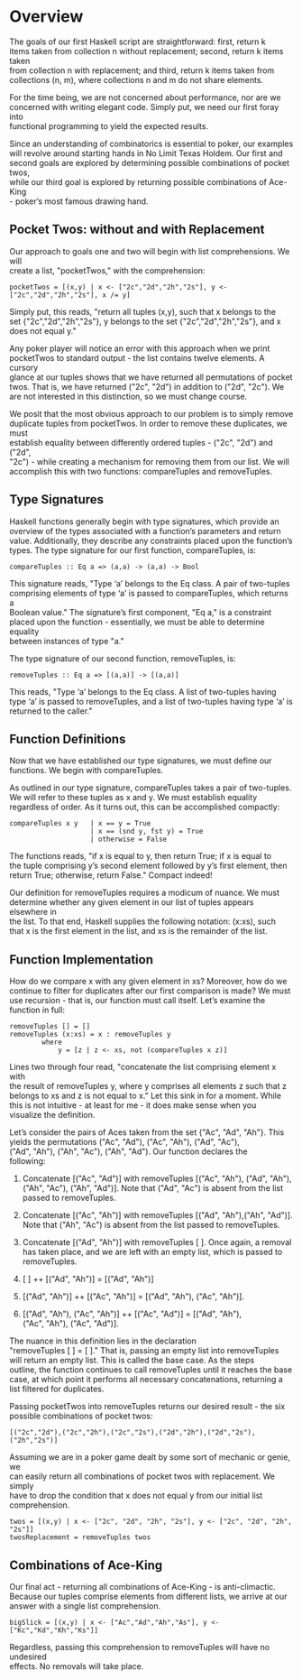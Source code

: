 # Overview

The goals of our first Haskell script are straightforward: first, return k<br/>
items taken from collection n without replacement; second, return k items taken<br/>
from collection n with replacement; and third, return k items taken from<br/>
collections (n, m), where collections n and m do not share elements.

For the time being, we are not concerned about performance, nor are we<br/>
concerned with writing elegant code.  Simply put, we need our first foray into<br/>
functional programming to yield the expected results.
 
Since an understanding of combinatorics is essential to poker, our examples<br/>
will revolve around starting hands in No Limit Texas Holdem.  Our first and<br/>
second goals  are explored by determining possible combinations of pocket twos,<br/>
while our third goal is explored by returning possible combinations of Ace-King<br/>
\- poker’s most famous drawing hand.

## Pocket Twos:  without and with Replacement

Our approach to goals one and two will begin with list comprehensions.  We will<br/>
create a list, "pocketTwos," with the comprehension:

```
pocketTwos = [(x,y) | x <- ["2c","2d","2h","2s"], y <- ["2c","2d","2h","2s"], x /= y]
```

Simply put, this reads, "return all tuples (x,y), such that x belongs to the<br/>
set {"2c","2d","2h","2s"}, y belongs to the set {"2c","2d","2h","2s"}, and x<br/>
does not equal y."
  
Any poker player will notice an error with this approach when we print<br/>
pocketTwos to standard output - the list contains twelve elements.  A cursory<br/>
glance at our tuples shows that we have returned all permutations of pocket<br/>
twos.  That is, we have returned ("2c", "2d") in addition to ("2d", "2c").  We<br/>
are not interested in this distinction, so we must change course.
  
We posit that the most obvious approach to our problem is to simply remove<br/>
duplicate tuples from pocketTwos.  In order to remove these duplicates, we must<br/>
establish equality between differently ordered tuples - ("2c", "2d") and ("2d",<br/>
"2c") - while creating a mechanism for removing them from our list.  We will<br/>
accomplish this with two functions: compareTuples and removeTuples.

## Type Signatures

Haskell functions generally begin with type signatures, which provide an<br/>
overview of the types associated with a function’s parameters and  return<br/>
value.  Additionally, they describe any constraints placed upon the function’s<br/>
types.   The type signature for our first function, compareTuples, is:<br/>

```
compareTuples :: Eq a => (a,a) -> (a,a) -> Bool
```

This signature reads, "Type ‘a’ belongs to the Eq class.  A pair of two-tuples<br/>
comprising elements of type ‘a’ is passed to compareTuples, which returns a<br/>
Boolean value."  The signature’s first component, "Eq a," is a constraint<br/>
placed upon the function - essentially, we must be able to determine equality<br/>
between instances of type "a."

The type signature of our second function, removeTuples, is:

```
removeTuples :: Eq a => [(a,a)] -> [(a,a)]
```

This reads, "Type ‘a’ belongs to the Eq class.  A list of two-tuples having<br/>
type ‘a’ is passed to removeTuples, and a list of two-tuples having type ‘a’ is<br/>
returned to the caller."
  
## Function Definitions

Now that we have established our type signatures, we must define our<br/>
functions.  We begin with compareTuples.

As outlined in our type signature, compareTuples takes a pair of two-tuples.<br/>
We will refer to these tuples as x and y.  We must establish equality<br/>
regardless of order.   As it turns out, this can be accomplished compactly:

```
compareTuples x y   | x == y = True
                    | x == (snd y, fst y) = True
                    | otherwise = False
```

The functions reads, "if x is equal to y, then return True; if x is equal to<br/>
the tuple comprising y’s second element followed by y’s first element,  then<br/>
return True; otherwise, return False."  Compact indeed!

Our definition for removeTuples requires a modicum of nuance.  We must<br/>
determine whether any given element in our list of tuples appears elsewhere in<br/>
the list.  To that end, Haskell supplies the following notation: (x:xs), such<br/>
that x is the first element in the list, and xs is the remainder of the list.

## Function Implementation

How do we compare x with any given element in xs?  Moreover, how do we<br/>
continue to filter for duplicates after our first comparison is made?  We must<br/>
use recursion - that is, our function must call itself.  Let’s examine the<br/>
function in full:

```
removeTuples [] = []
removeTuples (x:xs) = x : removeTuples y
		where
    		y = [z | z <- xs, not (compareTuples x z)]
```

Lines two through four read, "concatenate the list comprising element x with<br/>
the result of removeTuples y, where y comprises all elements z such that z<br/>
belongs to xs and z is not equal to x."  Let this sink in for a moment.  While<br/>
this is not intuitive - at least for me - it does make sense when you<br/>
visualize the definition. 
 
Let’s consider the pairs of Aces taken from the set {"Ac", "Ad", "Ah"}.  This<br/>
yields the permutations ("Ac", "Ad"), ("Ac", "Ah"), ("Ad", "Ac"),<br/>
("Ad", "Ah"), ("Ah", "Ac"), ("Ah", "Ad").  Our function declares the<br/>
following:

1.	Concatenate [("Ac", "Ad")] with removeTuples [("Ac", "Ah"), ("Ad", "Ah"),<br/>
("Ah", "Ac"), ("Ah", "Ad")].  Note that ("Ad", "Ac") is absent from the list<br/>
passed to removeTuples.

2.	Concatenate [("Ac", "Ah")] with removeTuples [("Ad", "Ah"),("Ah", "Ad")].<br/>
Note that ("Ah", "Ac") is absent from the list passed to removeTuples.

3.	Concatenate [("Ad", "Ah")] with removeTuples [ ].  Once again, a removal<br/>
has taken place, and we are left with an empty list, which is passed to<br/>
removeTuples.

4.	\[  \] ++ [("Ad", "Ah")] = [("Ad", "Ah")]

5.	[("Ad", "Ah")] ++ [("Ac", "Ah")] = [("Ad", "Ah"), ("Ac", "Ah")].

6.	[("Ad", "Ah"), ("Ac", "Ah")] ++ [("Ac", "Ad")] = [("Ad", "Ah"),<br/>
("Ac", "Ah"), ("Ac", "Ad")].


The nuance  in this definition lies in the declaration<br/>
"removeTuples [ ] = [ ]."  That is, passing an empty list into removeTuples<br/>
will return an empty list.  This is called the base case.  As the steps<br/>
outline, the function continues to call removeTuples until it reaches the base<br/>
case, at which point it performs all necessary concatenations, returning a<br/>
list filtered for duplicates.

Passing pocketTwos into removeTuples returns our desired result - the six<br/>
possible combinations of pocket twos:

```
[("2c","2d"),("2c","2h"),("2c","2s"),("2d","2h"),("2d","2s"),("2h","2s")]
```

Assuming we are in a poker game dealt by some sort of mechanic or genie, we<br/>
can easily return all combinations of pocket twos with replacement.  We simply<br/>
have to drop the condition that x does not equal y from our initial list<br/>
comprehension.

```
twos = [(x,y) | x <- ["2c", "2d", "2h", "2s"], y <- ["2c", "2d", "2h", "2s"]]
twosReplacement = removeTuples twos
```

## Combinations of Ace-King

Our final act - returning all combinations of Ace-King - is anti-climactic.<br/>
Because our tuples comprise elements from different lists, we arrive at our<br/>
answer with a single list comprehension.

```
bigSlick = [(x,y) | x <- ["Ac","Ad","Ah","As"], y <- ["Kc","Kd","Kh","Ks"]]
```

Regardless, passing this comprehension to removeTuples will have no undesired<br/>
effects.  No removals will take place.


